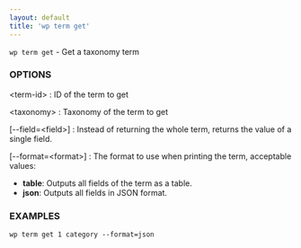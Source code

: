 ```yaml
---
layout: default
title: 'wp term get'
---
```


`wp term get` - Get a taxonomy term

### OPTIONS

&lt;term-id&gt;
: ID of the term to get

&lt;taxonomy&gt;
: Taxonomy of the term to get

[\--field=&lt;field&gt;]
: Instead of returning the whole term, returns the value of a single field.

[\--format=&lt;format&gt;]
: The format to use when printing the term, acceptable values:

  - **table**: Outputs all fields of the term as a table.
  - **json**: Outputs all fields in JSON format.

### EXAMPLES

    wp term get 1 category --format=json

